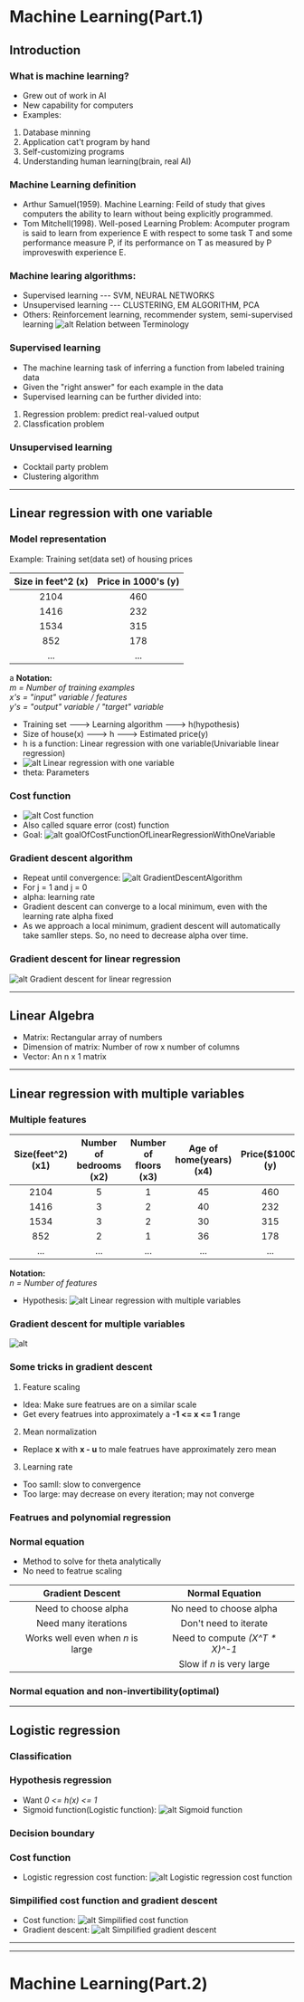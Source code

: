 # Machine Learning(Part.1)
## Introduction
### What is machine learning?
* Grew out of work in AI
* New capability for computers
* Examples:
1. Database minning
2. Application cat't program by hand
3. Self-customizing programs
4. Understanding human learning(brain, real AI)
### Machine Learning definition
* Arthur Samuel(1959). Machine Learning: Feild of study that gives computers the ability to learn without being explicitly programmed.
* Tom Mitchell(1998). Well-posed Learning Problem: Acomputer program is said to learn from experience E with respect to some task T and some performance measure P, if its performance on T as measured by P improveswith experience E.
### Machine learing algorithms:
* Supervised learning --- SVM, NEURAL NETWORKS
* Unsupervised learning --- CLUSTERING, EM ALGORITHM, PCA
* Others: Reinforcement learning, recommender system, semi-supervised learning
![alt Relation between Terminology](res/AboutMachineLearningClassification.png)
### Supervised learning
* The machine learning task of inferring a function from labeled training data
* Given the "right answer" for each example in the data
* Supervised learning can be further divided into:
1. Regression problem: predict real-valued output
2. Classfication problem
### Unsupervised learning
* Cocktail party problem
* Clustering algorithm
************************
## Linear regression with one variable
### Model representation

Example: Training set(data set) of housing prices

| Size in feet^2 (x) | Price in 1000's (y) |
|:------------------:|:-------------------:|
|        2104        |         460         |
|        1416        |         232         |
|        1534        |         315         |
|        852         |         178         |
|        ...         |         ...         |
a
**Notation:**   
*m = Number of training examples*   
*x's = "input" variable / features*   
*y's = "output" variable / "target" variable*   
* Training set ---> Learning algorithm ---> h(hypothesis)
* Size of house(x) ---> h ---> Estimated price(y)
* h is a function: Linear regression with one variable(Univariable linear regression)
* ![alt Linear regression with one variable](res/linearRegressionWithOneVariable.png)
* theta: Parameters
### Cost function
* ![alt Cost function](res/costFunctionOfLinearRegressionWithOneVariable.png)
* Also called square error (cost) function
* Goal: ![alt goalOfCostFunctionOfLinearRegressionWithOneVariable](res/goalOfCostFunctionOfLinearRegressionWithOneVariable.png)
### Gradient descent algorithm
* Repeat until convergence: ![alt GradientDescentAlgorithm](res/GradientDescentAlgorithm.png)
* For j = 1 and j = 0
* alpha: learning rate
* Gradient descent can converge to a local minimum, even with the learning rate alpha fixed
* As we approach a local minimum, gradient descent will automatically take samller steps. So, no need to decrease alpha over time.
### Gradient descent for linear regression
![alt Gradient descent for linear regression](res/gradientDescentForLinearRegression.png)
******************************
## Linear Algebra
* Matrix: Rectangular array of numbers
* Dimension of matrix: Number of row x number of columns
* Vector: An n x 1 matrix
******************************
## Linear regression with multiple variables
### Multiple features

| Size(feet^2) (x1) | Number of bedrooms (x2) | Number of floors (x3) | Age of home(years) (x4) | Price($1000) (y) |
|:-----------------:|:-----------------------:|:---------------------:|:-----------------------:|:----------------:|
|       2104        |            5            |           1           |           45            |       460        |
|       1416        |            3            |           2           |           40            |       232        |
|       1534        |            3            |           2           |           30            |       315        |
|        852        |            2            |           1           |           36            |       178        |
|        ...        |           ...           |          ...          |           ...           |       ...        |

**Notation:**   
*n = Number of features*   
* Hypothesis: ![alt Linear regression with multiple variables](res/linearRegressionWithMultipleVariables.png)
### Gradient descent for multiple variables
![alt](res/gradientDescentForMultipleVariables.png)
### Some tricks in gradient descent
1. Feature scaling
* Idea: Make sure featrues are on a similar scale
* Get every featrues into approximately a **-1 <= x <= 1** range
2. Mean normalization
* Replace **x** with **x - u** to male featrues have approximately zero mean
3. Learning rate
* Too samll: slow to convergence
* Too large: may decrease on every iteration; may not converge
### Featrues and polynomial regression
### Normal equation
* Method to solve for theta analytically
* No need to featrue scaling

|         Gradient Descent          |        Normal Equation         |
|:---------------------------------:|:------------------------------:|
|       Need to choose alpha        |    No need to choose alpha     |
|       Need many iterations        |     Don't need to iterate      |
| Works well even when *n* is large | Need to compute *(X^T * X)^-1* |
|                                   |   Slow if *n* is very large    |

### Normal equation and non-invertibility(optimal)
*********************************
## Logistic regression
### Classification
### Hypothesis regression
* Want *0 <= h(x) <= 1*
* Sigmoid function(Logistic function): ![alt Sigmoid function](res/SigmoidFunction.png)
### Decision boundary
### Cost function
* Logistic regression cost function: ![alt Logistic regression cost function](res/logisticRegressionCostFunction.png)
### Simpilified cost function and gradient descent
* Cost function: ![alt Simpilified cost function](res/simplifiedLogisticRegressionCostFunction.png)
* Gradient descent: ![alt Simpilified gradient descent](res/simpilifiedGradientDescent.png)
*********************************************
*********************************************
# Machine Learning(Part.2)
